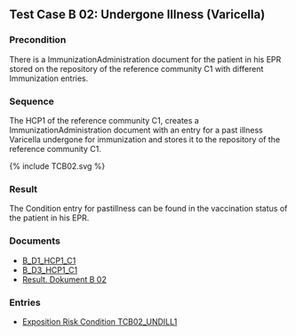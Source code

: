 ## Test Case B 02: Undergone Illness (Varicella)

### Precondition
There is a ImmunizationAdministration document for the patient in his EPR stored on the repository of the reference community C1 with different Immunization entries.


### Sequence

The HCP1 of the reference community C1, creates a ImmunizationAdministration document with an entry for a past illness Varicella undergone for immunization and stores it to the repository of the reference community C1.

<div>{% include TCB02.svg %}</div>

### Result
The Condition entry for pastillness can be found in the vaccination status of the patient in his EPR.

### Documents
* [B_D1_HCP1_C1](Bundle-B-D1-HCP1-C1.html)
* [B_D3_HCP1_C1](Bundle-B-D3-HCP1-C1.html)
* [Result. Dokument B 02](Bundle-RDB02.html)

### Entries
* [Exposition Risk Condition TCB02_UNDILL1](Condition-TCB02-UNDILL1.html)
